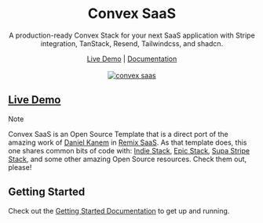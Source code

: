 <h1 align="center">
  Convex SaaS
</h1>

<div align="center">
  <p>
  A production-ready Convex Stack for your next SaaS application with Stripe integration, TanStack, Resend, Tailwindcss, and shadcn.
  </p>
</div>

<div align="center">
    <a href="https://convex-saas.netlify.app">Live Demo</a> |  <a href="https://github.com/waynesutton/convex-saas/tree/main/docs">Documentation</a>
  <div align="center"><br>
  <a href="https://convex-saas.netlify.app"> <img src="https://github.com/waynesutton/convex-saas/blob/v1markchanges/public/images/convexsaas.png" alt="convex saas" /></a>
</div>
   
  </p>
</div>


## [Live Demo](https://convex-saas.netlify.app)

> [!NOTE]
> Convex SaaS is an Open Source Template that is a direct port of the amazing
> work of [Daniel Kanem](https://twitter.com/DanielKanem) in [Remix SaaS](https://github.com/dev-xo/remix-saas).
> As that template does, this one shares common bits of code with: [Indie
> Stack](https://github.com/remix-run/indie-stack), [Epic
> Stack](https://github.com/epicweb-dev/epic-stack), [Supa Stripe
> Stack](https://github.com/rphlmr/supa-stripe-stack), and some other amazing
> Open Source resources. Check them out, please!

## Getting Started

Check out the [Getting Started Documentation](https://github.com/waynesutton/convex-saas/tree/main/docs) to get up
and running.
